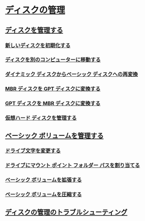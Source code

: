 # [ディスクの管理](overview-of-disk-management.md)
## [ディスクを管理する](manage-disks.md)
### [新しいディスクを初期化する](initialize-new-disks.md)
### [ディスクを別のコンピューターに移動する](move-disks-to-another-computer.md)
### [ダイナミック ディスクからベーシック ディスクへの再変換](change-a-dynamic-disk-back-to-a-basic-disk.md)
### [MBR ディスクを GPT ディスクに変換する](change-an-mbr-disk-into-a-gpt-disk.md)   
### [GPT ディスクを MBR ディスクに変換する](change-a-gpt-disk-into-an-mbr-disk.md)         
### [仮想ハード ディスクを管理する](manage-virtual-hard-disks.md)
## [ベーシック ボリュームを管理する](manage-basic-volumes.md)
### [ドライブ文字を変更する](change-a-drive-letter.md)
### [ドライブにマウント ポイント フォルダー パスを割り当てる](assign-a-mount-point-folder-path-to-a-drive.md)
### [ベーシック ボリュームを拡張する](extend-a-basic-volume.md)
### [ベーシック ボリュームを圧縮する](shrink-a-basic-volume.md)
## [ディスクの管理のトラブルシューティング](troubleshooting-disk-management.md)